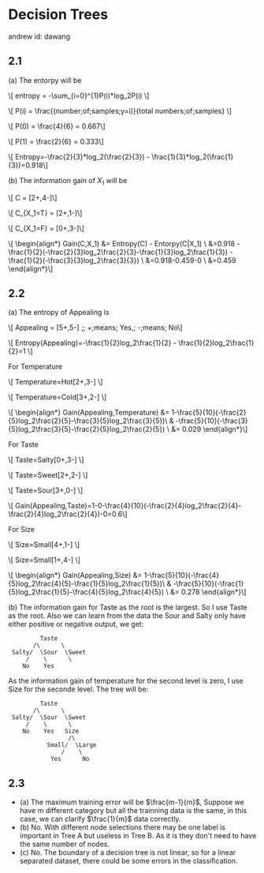 # Decision Trees

andrew id: dawang

## 2.1

(a) The entorpy will be

\\[ entropy = -\sum_{i=0}^{1}P(i)*log_2P(i) \\]

\\[ P(i) = \frac{(number\;of\;samples\;y=i)}{total numbers\;of\;samples} \\]

\\[ P(0) = \frac{4}{6} = 0.667\\]

\\[ P(1) = \frac{2}{6} = 0.333\\]

\\[ Entropy=-\frac{2}{3}*log_2(\frac{2}{3}) - \frac{1}{3}*log_2(\frac{1}{3})=0.918\\]

(b) The information gain of $X_1$ will be

\\[ C = [2+,4-]\\]

\\[ C_{X_1=T} = [2+,1-]\\]

\\[ C_{X_1=F} = [0+,3-]\\]

\\[ \begin{align*}
Gain(C,X_1) &= Entropy(C) - Entorpy(C|X_1) \\
&=0.918 - \frac{1}{2}(-\frac{2}{3}log_2\frac{2}{3}-\frac{1}{3}log_2\frac{1}{3}) - \frac{1}{2}(-\frac{3}{3}log_2\frac{3}{3}) \\
&=0.918-0.459-0 \\
&=0.459
\end{align*}\\]

## 2.2

(a) The entropy of Appealing is

\\[ Appealing = [5+,5-] \;\; +\;means\; Yes,\; -\;means\; No\\]

\\[ Entropy(Appealing)=-\frac{1}{2}log_2\frac{1}{2} - \frac{1}{2}log_2\frac{1}{2}=1
\\]

For Temperature

\\[ Temperature=Hot[2+,3-] \\]

\\[ Temperature=Cold[3+,2-] \\]

\\[ \begin{align*}
Gain(Appealing,Temperature) &= 1-\frac{5}{10}(-\frac{2}{5}log_2\frac{2}{5}-\frac{3}{5}log_2\frac{3}{5})\\
& -\frac{5}{10}(-\frac{3}{5}log_2\frac{3}{5}-\frac{2}{5}log_2\frac{2}{5}) \\
&= 0.029
\end{align*}\\]

For Taste

\\[ Taste=Salty[0+,3-] \\]

\\[ Taste=Sweet[2+,2-] \\]

\\[ Taste=Sour[3+,0-] \\]

\\[ Gain(Appealing,Taste)=1-0-\frac{4}{10}(-\frac{2}{4}log_2\frac{2}{4}-\frac{2}{4}log_2\frac{2}{4})-0=0.6\\]

For Size

\\[ Size=Small[4+,1-] \\]

\\[ Size=Small[1+,4-] \\]

\\[ \begin{align*}
Gain(Appealing,Size) &= 1-\frac{5}{10}(-\frac{4}{5}log_2\frac{4}{5}-\frac{1}{5}log_2\frac{1}{5})\\
& -\frac{5}{10}(-\frac{1}{5}log_2\frac{1}{5}-\frac{4}{5}log_2\frac{4}{5}) \\
&= 0.278
\end{align*}\\]
	
(b) The information gain for Taste as the root is the largest. So I use Taste as the root. Also we can learn from the data the Sour and Salty only have either positive or negative output, we get:

		     Taste
		   /\      \ 
	 Salty/  \Sour  \Sweet
		 /    \      \
		No    Yes
		
As the information gain of temperature for the second level is zero, I use Size for the seconde level. The tree will be:

		     Taste
		   /\      \ 
	 Salty/  \Sour  \Sweet
		 /    \      \
		No    Yes   Size
					 /\
		 	   Small/  \Large
			  	   /    \
				Yes      No

## 2.3

+ (a) The maximum training error will be $\frac{m-1}{m}$, Suppose we have m different category but all the trainning data is the same, in this case, we can clarify $\frac{1}{m}$ data correctly.
+ (b) No. With different node selections there may be one label is important in Tree A but useless in Tree B. As it is they don't need to have the same number of nodes.
+ (c) No. The boundary of a decision tree is not linear, so for a linear separated dataset, there could be some errors in the classification.


